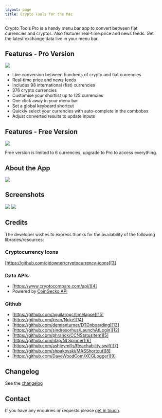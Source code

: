 ```yaml
---
layout: page
title: Crypto Tools for the Mac
---
```


Crypto Tools Pro is a handy menu bar app to convert between fiat currencies and cryptos.  Also features real-time price and news feeds.  Get the latest exchange data live in your menu bar.


## Features - Pro Version
[![][image-1]][1]

- Live conversion between hundreds of crypto and fiat currencies
- Real-time price and news feeds
- Includes 98 international (fiat) currencies
- 376 crypto currencies
- Customise your shortlist up to 125 currencies
- One click away in your menu bar
- Set a global keyboard shortcut
- Quickly select your currencies with auto-complete in the combobox
- Adjust converted results to update inputs

## Features - Free Version
[![][image-2]][2]

Free version is limited to 6 currencies, upgrade to Pro to access everything.

## About the App
![][image-3]

## Screenshots
![][image-4]
![][image-5]

## Credits
The developer wishes to express thanks for the availability of the following libraries/resources:

### Cryptocurrency Icons
[https://github.com/cjdowner/cryptocurrency-icons][3]

### Data APIs
- [https://www.cryptocompare.com/api/][4]
- Powered by [CoinGecko API][16]

### Github
- [https://github.com/aguilarpgc/timelapse][15]
- [https://github.com/kean/Nuke][14]
- [https://github.com/demianturner/DTOnboarding][13]
- [https://github.com/sindresorhus/LaunchAtLogin][12]
- [https://github.com/phranck/CCNStatusItem][5]
- [https://github.com/nlap/NLSpinner][6]
- [https://github.com/ashleymills/Reachability.swift][7]
- [https://github.com/shpakovski/MASShortcut][8]
- [https://github.com/DaveWoodCom/XCGLogger][9]

## Changelog
See the [changelog][10]

## Contact
If you have any enquiries or requests please [get in touch][11].

[1]:	https://geo.itunes.apple.com/us/app/crypto-calculator-pro/id1356754071?mt=12
[2]:	https://geo.itunes.apple.com/us/app/crypto-calculator/id1345035239?mt=12
[3]:	https://github.com/cjdowner/cryptocurrency-icons
[4]:	https://www.cryptocompare.com/api/
[5]:	https://github.com/phranck/CCNStatusItem
[6]:	https://github.com/nlap/NLSpinner
[7]:	https://github.com/ashleymills/Reachability.swift
[8]:	https://github.com/shpakovski/MASShortcut
[9]:	https://github.com/DaveWoodCom/XCGLogger
[10]:	/apps/crypto-calculator/Crypto%20Tools%20Changelog.md
[11]:	mailto:demianturner+cryptotools@gmail.com
[12]:  https://github.com/sindresorhus/LaunchAtLogin
[13]:  https://github.com/demianturner/DTOnboarding
[14]:  https://github.com/kean/Nuke
[15]:  https://github.com/aguilarpgc/timelapse
[16]:  https://www.coingecko.com/en

[image-1]:	/apps/crypto-calculator/images/Download_on_the_Mac_App_Store_Badge_US-UK_165x40.svg
[image-2]:	/apps/crypto-calculator/images/Download_on_the_Mac_App_Store_Badge_US-UK_165x40.svg
[image-3]:	/apps/crypto-calculator/images/icon_512x512.png
[image-4]:	/apps/crypto-calculator/images/crypto-currency-1.png
[image-5]:	/apps/crypto-calculator/images/crypto-currency-4.png